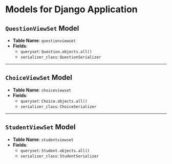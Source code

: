 # Models for Django Application

## `QuestionViewSet` Model

- **Table Name**: `questionviewset`
- **Fields**:
  - `queryset`: `Question.objects.all()`
  - `serializer_class`: `QuestionSerializer`

---

## `ChoiceViewSet` Model

- **Table Name**: `choiceviewset`
- **Fields**:
  - `queryset`: `Choice.objects.all()`
  - `serializer_class`: `ChoiceSerializer`

---

## `StudentViewSet` Model

- **Table Name**: `studentviewset`
- **Fields**:
  - `queryset`: `Student.objects.all()`
  - `serializer_class`: `StudentSerializer`
